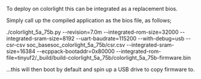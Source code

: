 To deploy on colorlight this can be integrated as a replacement bios.

Simply call up the compiled application as the bios file, as follows;

./colorlight_5a_75b.py --revision=7.0m --integrated-rom-size=32000 --integrated-sram-size=8192 --uart-baudrate=115200  --with-debug=usb --csr-csv soc_basesoc_colorlight_5a_75b/csr.csv --integrated-sram-size=16384 --ecppack-bootaddr=0x80000  --integrated-rom-file=tinyuf2/_build/build-colorlight_5a_75b/colorlight_5a_75b-firmware.bin

...this will then boot by default and spin up a USB drive to copy firmware to.



